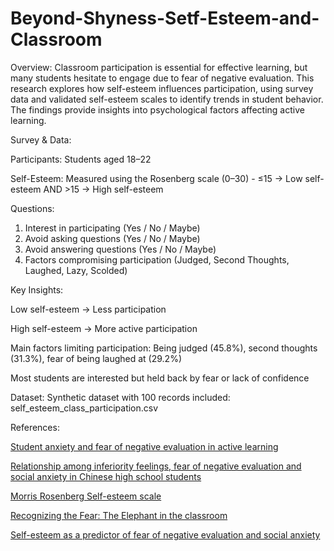 # Beyond-Shyness-Setf-Esteem-and-Classroom

Overview: Classroom participation is essential for effective learning, but many students hesitate to engage due to fear of negative evaluation. This research explores how self-esteem influences participation, using survey data and validated self-esteem scales to identify trends in student behavior. The findings provide insights into psychological factors affecting active learning.

Survey & Data:

Participants: Students aged 18–22

Self-Esteem: Measured using the Rosenberg scale (0–30) - ≤15 → Low self-esteem AND >15 → High self-esteem

Questions:
1. Interest in participating (Yes / No / Maybe)
2. Avoid asking questions (Yes / No / Maybe)
3. Avoid answering questions (Yes / No / Maybe)
4. Factors compromising participation (Judged, Second Thoughts, Laughed, Lazy, Scolded)

Key Insights:

Low self-esteem → Less participation

High self-esteem → More active participation

Main factors limiting participation: Being judged (45.8%), second thoughts (31.3%), fear of being laughed at (29.2%)

Most students are interested but held back by fear or lack of confidence

Dataset: Synthetic dataset with 100 records included: self_esteem_class_participation.csv

References: 

[Student anxiety and fear of negative evaluation in active learning](https://www.researchgate.net/publication/339444503_Student_Anxiety_and_Fear_of_Negative_Evaluation_in_Active_Learning_Science_Classrooms)

[Relationship among inferiority feelings, fear of negative evaluation and social anxiety in Chinese high school students](https://www.ncbi.nlm.nih.gov/pmc/articles/PMC9872515/)

[Morris Rosenberg Self-esteem scale](https://fetzer.org/sites/default/files/images/stories/pdf/selfmeasures/Self_Measures_for_Self-Esteem_ROSENBERG_SELF-ESTEEM.pdf)

[Recognizing the Fear: The Elephant in the classroom](https://www.jstor.org/stable/24760535)

[Self-esteem as a predictor of fear of negative evaluation and social anxiety](https://www.pjpku.com/index.php/pjp/article/view/112)
